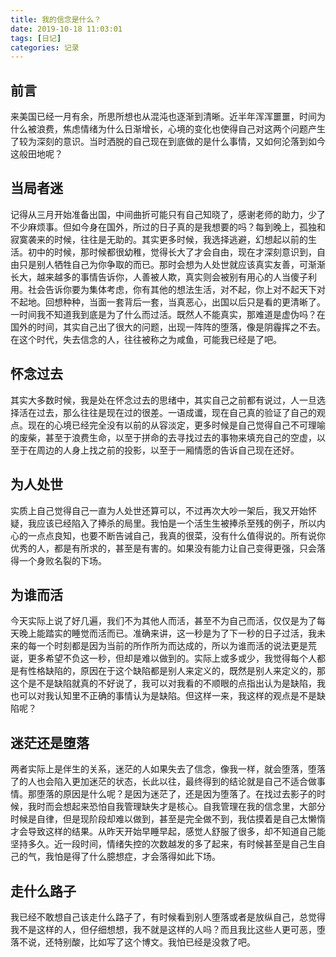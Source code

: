 ```yaml
---
title: 我的信念是什么？
date: 2019-10-18 11:03:01
tags: [日记]
categories: 记录
---
```



## 前言

来美国已经一月有余，所思所想也从混沌也逐渐到清晰。近半年浑浑噩噩，时间为什么被浪费，焦虑情绪为什么日渐增长，心境的变化也使得自己对这两个问题产生了较为深刻的意识。当时洒脱的自己现在到底做的是什么事情，又如何沦落到如今这般田地呢？

## 当局者迷

记得从三月开始准备出国，中间曲折可能只有自己知晓了，感谢老师的助力，少了不少麻烦事。但如今身在国外，所过的日子真的是我想要的吗？每到晚上，孤独和寂寞袭来的时候，往往是无助的。其实更多时候，我选择逃避，幻想起以前的生活。初中的时候，那时候都很幼稚，觉得长大了才会自由，现在才深刻意识到，自由只是别人牺牲自己为你争取的而已。那时会想为人处世就应该真实友善，可渐渐长大，越来越多的事情告诉你，人善被人欺，真实则会被别有用心的人当傻子利用。社会告诉你要为集体考虑，你有其他的想法生活，对不起，你上对不起天下对不起地。回想种种，当面一套背后一套，当真恶心，出国以后只是看的更清晰了。一时间我不知道我到底是为了什么而过活。既然人不能真实，那难道是虚伪吗？在国外的时间，其实自己出了很大的问题，出现一阵阵的堕落，像是阴霾挥之不去。在这个时代，失去信念的人，往往被称之为咸鱼，可能我已经是了吧。

## 怀念过去

其实大多数时候，我是处在怀念过去的思绪中，其实自己之前都有说过，人一旦选择活在过去，那么往往是现在过的很差。一语成谶，现在自己真的验证了自己的观点。现在的心境已经完全没有以前的从容淡定，更多时候是自己觉得自己不可理喻的废柴，甚至于浪费生命，以至于拼命的去寻找过去的事物来填充自己的空虚，以至于在周边的人身上找之前的投影，以至于一厢情愿的告诉自己现在还好。

## 为人处世

实质上自己觉得自己一直为人处世还算可以，不过再次大吵一架后，我又开始怀疑，我应该已经陷入了捧杀的局里。我怕是一个活生生被捧杀至残的例子，所以内心的一点点良知，也要不断告诫自己，我真的很菜，没有什么值得说的。所有说你优秀的人，都是有所求的，甚至是有害的。如果没有能力让自己变得更强，只会落得一个身败名裂的下场。

## 为谁而活

今天实际上说了好几遍，我们不为其他人而活，甚至不为自己而活，仅仅是为了每天晚上能踏实的睡觉而活而已。准确来讲，这一秒是为了下一秒的日子过活，我未来的每一个时刻都是因为当前的所作所为而达成的，所以为谁而活的说法更是荒诞，更多希望不负这一秒，但却是难以做到的。实际上或多或少，我觉得每个人都是有性格缺陷的，原因在于这个缺陷都是别人来定义的，既然是别人来定义的，那这个是不是缺陷就真的不好说了，我可以对我看的不顺眼的点指出认为是缺陷，我也可以对我认知里不正确的事情认为是缺陷。但这样一来，我这样的观点是不是缺陷呢？

## 迷茫还是堕落

两者实际上是伴生的关系，迷茫的人如果失去了信念，像我一样，就会堕落，堕落了的人也会陷入更加迷茫的状态，长此以往，最终得到的结论就是自己不适合做事情。那堕落的原因是什么呢？是因为迷茫了，还是因为堕落了。在找过去影子的时候，我时而会想起来恐怕自我管理缺失才是核心。自我管理在我的信念里，大部分时候是自律，但是现阶段却难以做到，甚至是完全做不到，我估摸着是自己太懒惰才会导致这样的结果。从昨天开始早睡早起，感觉人舒服了很多，却不知道自己能坚持多久。近一段时间，情绪失控的次数越发的多了起来，有时候甚至是自己生自己的气，我怕是得了什么臆想症，才会落得如此下场。

## 走什么路子

我已经不敢想自己该走什么路子了，有时候看到别人堕落或者是放纵自己，总觉得我不是这样的人，但仔细想想，我不就是这样的人吗？而且我比这些人更可恶，堕落不说，还特别酸，比如写了这个博文。我怕已经是没救了吧。
